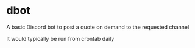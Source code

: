 # dbot

A basic Discord bot to post a quote on demand to the requested channel

It would typically be run from crontab daily
